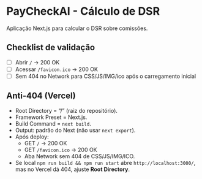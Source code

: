 # PayCheckAI - Cálculo de DSR

Aplicação Next.js para calcular o DSR sobre comissões.

## Checklist de validação

- [ ] Abrir `/` → 200 OK
- [ ] Acessar `/favicon.ico` → 200 OK
- [ ] Sem 404 no Network para CSS/JS/IMG/ico após o carregamento inicial

## Anti-404 (Vercel)
- Root Directory = “/” (raiz do repositório).
- Framework Preset = Next.js.
- Build Command = `next build`.
- Output: padrão do Next (não usar `next export`).
- Após deploy:
  - GET `/` → 200 OK
  - GET `/favicon.ico` → 200 OK
  - Aba Network sem 404 de CSS/JS/IMG/ICO.
- Se local `npm run build && npm run start` abre `http://localhost:3000/`, mas no Vercel dá 404, ajuste **Root Directory**.
